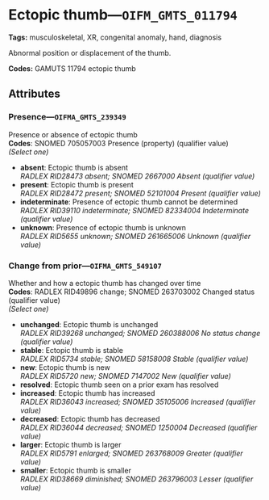 # Ectopic thumb—`OIFM_GMTS_011794`

**Tags:** musculoskeletal, XR, congenital anomaly, hand, diagnosis

Abnormal position or displacement of the thumb.

**Codes:** GAMUTS 11794 ectopic thumb

## Attributes

### Presence—`OIFMA_GMTS_239349`

Presence or absence of ectopic thumb  
**Codes**: SNOMED 705057003 Presence (property) (qualifier value)  
*(Select one)*

- **absent**: Ectopic thumb is absent  
_RADLEX RID28473 absent; SNOMED 2667000 Absent (qualifier value)_
- **present**: Ectopic thumb is present  
_RADLEX RID28472 present; SNOMED 52101004 Present (qualifier value)_
- **indeterminate**: Presence of ectopic thumb cannot be determined  
_RADLEX RID39110 indeterminate; SNOMED 82334004 Indeterminate (qualifier value)_
- **unknown**: Presence of ectopic thumb is unknown  
_RADLEX RID5655 unknown; SNOMED 261665006 Unknown (qualifier value)_

### Change from prior—`OIFMA_GMTS_549107`

Whether and how a ectopic thumb has changed over time  
**Codes**: RADLEX RID49896 change; SNOMED 263703002 Changed status (qualifier value)  
*(Select one)*

- **unchanged**: Ectopic thumb is unchanged  
_RADLEX RID39268 unchanged; SNOMED 260388006 No status change (qualifier value)_
- **stable**: Ectopic thumb is stable  
_RADLEX RID5734 stable; SNOMED 58158008 Stable (qualifier value)_
- **new**: Ectopic thumb is new  
_RADLEX RID5720 new; SNOMED 7147002 New (qualifier value)_
- **resolved**: Ectopic thumb seen on a prior exam has resolved  
- **increased**: Ectopic thumb has increased  
_RADLEX RID36043 increased; SNOMED 35105006 Increased (qualifier value)_
- **decreased**: Ectopic thumb has decreased  
_RADLEX RID36044 decreased; SNOMED 1250004 Decreased (qualifier value)_
- **larger**: Ectopic thumb is larger  
_RADLEX RID5791 enlarged; SNOMED 263768009 Greater (qualifier value)_
- **smaller**: Ectopic thumb is smaller  
_RADLEX RID38669 diminished; SNOMED 263796003 Lesser (qualifier value)_